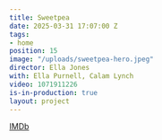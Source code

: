 ```yaml
---
title: Sweetpea
date: 2025-03-31 17:07:00 Z
tags:
- home
position: 15
image: "/uploads/sweetpea-hero.jpeg"
director: Ella Jones
with: Ella Purnell, Calam Lynch
video: 1071911226
is-in-production: true
layout: project
---
```


[IMDb](https://www.imdb.com/title/tt11218290/)